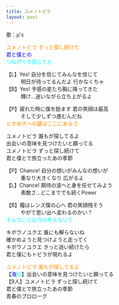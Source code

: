 ```yaml
---
title: ユメノトビラ
layout: post
---
```

歌：μ's

<p><font color="darkorange">ユメノトビラ ずっと探し続けた</font><br />
<font color="blue">君と僕との</font><br />
<font color="cyan">つながりを探してた</font></p>

<p>【L】Yes! 自分を信じてみんなを信じて<br />
　　&nbsp;&nbsp;&nbsp;明日が待ってるんだよ 行かなくちゃ<br />
【B】Yes! 予感の星たち胸に降ってきた<br />
　　&nbsp;&nbsp;&nbsp;輝け…迷いながら立ち上がるよ</p>

<p>【P】疲れた時に僕を励ます 君の笑顔は最高<br />
　　&nbsp;&nbsp;&nbsp;そして少しずつ進むんだね<br />
<font color="darkorange">ときめきへの鍵はここにあるさ</font></p>

<p>ユメノトビラ 誰もが探してるよ<br />
出会いの意味を見つけたいと願ってる<br />
ユメノトビラ ずっと探し続けて<br />
君と僕とで旅立ったあの季節</p>

<p>【P】Chance! 自分の想いがみんなの想いが <br />
　　&nbsp;&nbsp;&nbsp;重なり大きくなり 広がるよ<br />
【L】Chance! 期待の波へと身を任せてみよう<br />
　　&nbsp;&nbsp;&nbsp;素敵さ…どこまででも続くPower</p>

<p>【B】瞳はレンズ僕の心へ 君の笑顔残そう<br />
　　&nbsp;&nbsp;&nbsp;やがて思い出へ変わるのかい？<br />
<font color="cyan">そんなことは今は考えないで</font></p>

<p>キボウノユクエ 誰にも解らないね<br />
確かめようと見つけようと走ってく<br />
キボウノユクエ きっと追い続けたら<br />
君と僕にもトビラが現れるよ</p>

<p><font color="darkorange">ユメノトビラ 誰もが探してるよ</font><br />
【<font color="blue">海</font><font color="cyan">绘</font>】出会いの意味を見つけたいと願ってる<br />
【9人】ユメノトビラ ずっと探し続けて<br />
君と僕とで旅立ったあの季節<br />
青春のプロローグ</p>